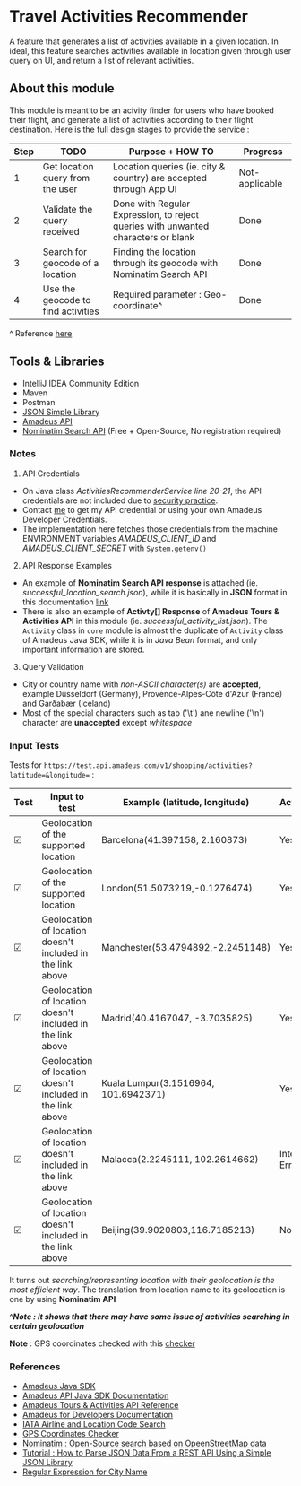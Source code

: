 # Travel Activities Recommender

A feature that generates a list of activities available in a given location. In ideal, this feature searches activities available in location given through user query on UI, and return a list of relevant activities.

## About this module

This module is meant to be an acivity finder for users who have booked their flight, and generate a list of activities according to their flight destination. Here is the full design stages to provide the service :

| Step | TODO                               | Purpose + HOW TO                                                                  | Progress       |
| ---- | ---------------------------------- | --------------------------------------------------------------------------------- | -------------- |
| 1    | Get location query from the user   | Location queries (ie. city & country) are accepted through App UI                 | Not-applicable |
| 2    | Validate the query received        | Done with Regular Expression, to reject queries with unwanted characters or blank | Done           |
| 3    | Search for geocode of a location   | Finding the location through its geocode with Nominatim Search API                | Done           |
| 4    | Use the geocode to find activities | Required parameter : Geo-coordinate^                                              | Done           |

^ Reference [here](https://amadeus4dev.github.io/amadeus-java/reference/com/amadeus/shopping/Activities.html)

## Tools & Libraries

- IntelliJ IDEA Community Edition
- Maven
- Postman
- [JSON Simple Library](https://mvnrepository.com/artifact/com.googlecode.json-simple/json-simple/1.1.1)
- [Amadeus API](https://developers.amadeus.com)
- [Nominatim Search API](https://nominatim.org/release-docs/develop/api/Search/) (Free + Open-Source, No registration required)

### Notes

1. API Credentials

- On Java class _ActivitiesRecommenderService line 20-21_, the API credentials are not included due to [security practice](https://developers.amadeus.com/blog/best-practices-api-key-storage).
- Contact [me](mailto:vincentgoh1998@gmail.com) to get my API credential or using your own Amadeus Developer Credentials.
- The implementation here fetches those credentials from the machine ENVIRONMENT variables *AMADEUS_CLIENT_ID* and *AMADEUS_CLIENT_SECRET* with `System.getenv()`

2. API Response Examples

- An example of __Nominatim Search API response__ is attached (ie. _successful_location_search.json_), while it is basically in __JSON__ format in this documentation [link](https://nominatim.org/release-docs/develop/api/Output/)
- There is also an example of __Activty[] Response__ of __Amadeus Tours & Activities API__ in this module (ie. _successful_activity_list.json_). The `Activity` class in `core` module is almost the duplicate of `Activity` class of Amadeus Java SDK, while it is in _Java Bean_ format, and only important information are stored.

3. Query Validation

- City or country name with _non-ASCII character(s)_ are __accepted__, example Düsseldorf (Germany), Provence-Alpes-Côte d'Azur (France) and Garðabær (Iceland)
- Most of the special characters such as tab ('\t') ane newline ('\n') character are __unaccepted__ except _whitespace_

### Input Tests

Tests for `https://test.api.amadeus.com/v1/shopping/activities?latitude=&longitude=` :

| Test    | Input to test                                              | Example (latitude, longitude)        | Activities?     |
| ------- | ---------------------------------------------------------- | ------------------------------------ | --------------- |
| &#9745; | Geolocation of the supported location                      | Barcelona(41.397158, 2.160873)       | Yes             |
| &#9745; | Geolocation of the supported location                      | London(51.5073219,-0.1276474)        | Yes             |
| &#9745; | Geolocation of location doesn't included in the link above | Manchester(53.4794892,-2.2451148)    | Yes             |
| &#9745; | Geolocation of location doesn't included in the link above | Madrid(40.4167047, -3.7035825)       | Yes             |
| &#9745; | Geolocation of location doesn't included in the link above | Kuala Lumpur(3.1516964, 101.6942371) | Yes             |
| &#9745; | Geolocation of location doesn't included in the link above | Malacca(2.2245111, 102.2614662)      | Internal Error^ |
| &#9745; | Geolocation of location doesn't included in the link above | Beijing(39.9020803,116.7185213)      | No              |

It turns out _searching/representing location with their geolocation is the most efficient way_. The translation from location name to its geolocation is one by using __Nominatim API__

^___Note : It shows that there may have some issue of activities searching in certain geolocation___

**Note** : GPS coordinates checked with this [checker](https://www.gps-coordinates.net)

### References

- [Amadeus Java SDK](https://github.com/amadeus4dev/amadeus-java)
- [Amadeus API Java SDK Documentation](https://amadeus4dev.github.io/amadeus-java/reference/packages.html)
- [Amadeus Tours & Activities API Reference](https://developers.amadeus.com/self-service/category/destination-content/api-doc/tours-and-activities/api-reference)
- [Amadeus for Developers Documentation](https://documenter.getpostman.com/view/2672636/RWEcPfuJ?version=latest)
- [IATA Airline and Location Code Search](https://www.iata.org/en/publications/directories/code-search/)
- [GPS Coordinates Checker](https://www.gps-coordinates.net)
- [Nominatim : Open-Source search based on OpeenStreetMap data](https://nominatim.org/release-docs/develop/api/Search/)
- [Tutorial : How to Parse JSON Data From a REST API Using a Simple JSON Library](https://dzone.com/articles/how-to-parse-json-data-from-a-rest-api-using-simpl)
- [Regular Expression for City Name](https://stackoverflow.com/questions/11757013/regular-expressions-for-city-name)
